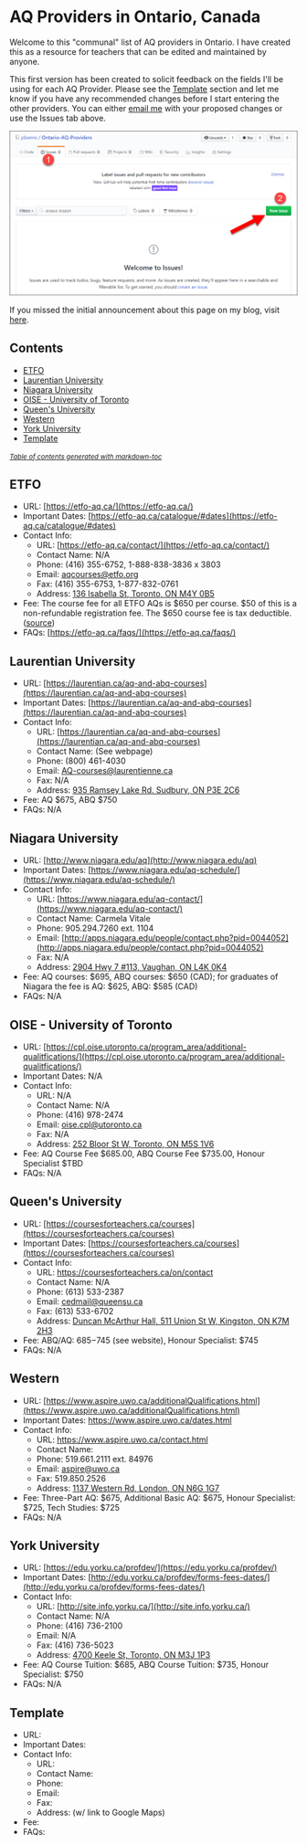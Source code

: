 # AQ Providers in Ontario, Canada

Welcome to this "communal" list of AQ providers in Ontario. I have created this as a resource for teachers that can be edited and maintained by anyone.

This first version has been created to solicit feedback on the fields I'll be using for each AQ Provider. Please see the [Template](#template) section and let me know if you have any recommended changes before I start entering the other providers. You can either [email me](mailto:pbeens@gmail.com) with your proposed changes or use the Issues tab above.

![new-issue](images/new-issue.png)

If you missed the initial announcement about this page on my blog, visit [here](https://www.beens.ca/?p=208).

## Contents

* [ETFO](#etfo)
* [Laurentian University](#laurentian-university)
* [Niagara University](#niagara-university)
* [OISE - University of Toronto](#oise---university-of-toronto)
* [Queen's University](#queens-university)
* [Western](#western)
* [York University](#york-university)
* [Template](#template)

<small><i><a href='http://ecotrust-canada.github.io/markdown-toc/'>Table of contents generated with markdown-toc</a></i></small>

## ETFO

* URL: [https://etfo-aq.ca/](https://etfo-aq.ca/)
* Important Dates: [https://etfo-aq.ca/catalogue/#dates](https://etfo-aq.ca/catalogue/#dates)
* Contact Info:
  * URL: [https://etfo-aq.ca/contact/](https://etfo-aq.ca/contact/)
  * Contact Name: N/A
  * Phone: (416) 355-6752, 1-888-838-3836 x 3803
  * Email: [aqcourses@etfo.org](mailto:aqcourses@etfo.org)
  * Fax: (416) 355-6753, 1-877-832-0761
  * Address: [136 Isabella St, Toronto, ON M4Y 0B5](https://goo.gl/maps/yJhnAiyzakkzT6XU7)
* Fee: The course fee for all ETFO AQs is $650 per course. $50 of this is a non-refundable registration fee. The $650 course fee is tax deductible. ([source](https://etfo-aq.ca/faqs/))
* FAQs: [https://etfo-aq.ca/faqs/](https://etfo-aq.ca/faqs/)

## Laurentian University

* URL: [https://laurentian.ca/aq-and-abq-courses](https://laurentian.ca/aq-and-abq-courses)
* Important Dates: [https://laurentian.ca/aq-and-abq-courses](https://laurentian.ca/aq-and-abq-courses)
* Contact Info:
  * URL: [https://laurentian.ca/aq-and-abq-courses](https://laurentian.ca/aq-and-abq-courses)
  * Contact Name: (See webpage)
  * Phone: (800) 461-4030
  * Email: [AQ-courses@laurentienne.ca](mailto:AQ-courses@laurentienne.ca)
  * Fax: N/A
  * Address: [935 Ramsey Lake Rd. Sudbury, ON P3E 2C6](https://goo.gl/maps/mid4MPkRutLjtjpy8)
* Fee: AQ $675, ABQ $750
* FAQs: N/A

## Niagara University

* URL: [http://www.niagara.edu/aq](http://www.niagara.edu/aq)
* Important Dates: [https://www.niagara.edu/aq-schedule/](https://www.niagara.edu/aq-schedule/)
* Contact Info:
  * URL: [https://www.niagara.edu/aq-contact/](https://www.niagara.edu/aq-contact/)
  * Contact Name: Carmela Vitale
  * Phone: 905.294.7260 ext. 1104
  * Email: [http://apps.niagara.edu/people/contact.php?pid=0044052](http://apps.niagara.edu/people/contact.php?pid=0044052)
  * Fax: N/A
  * Address: [2904 Hwy 7 #113, Vaughan, ON L4K 0K4](https://goo.gl/maps/5yVLQtNfMFASfPCA8)
* Fee: AQ courses: $695, ABQ courses: $650 (CAD); for graduates of Niagara the fee is AQ: $625, ABQ: $585 (CAD)
* FAQs: N/A

## OISE - University of Toronto

* URL: [https://cpl.oise.utoronto.ca/program_area/additional-qualitfications/](https://cpl.oise.utoronto.ca/program_area/additional-qualitfications/)
* Important Dates: N/A
* Contact Info:
  * URL: N/A
  * Contact Name: N/A
  * Phone: (416) 978-2474
  * Email: [oise.cpl@utoronto.ca](mailto:oise.cpl@utoronto.ca)
  * Fax: N/A
  * Address: [252 Bloor St W, Toronto, ON M5S 1V6](https://goo.gl/maps/wRv9JnE4RTUA29ot5)
* Fee: 
AQ Course Fee $685.00, ABQ Course Fee $735.00, Honour Specialist $TBD
* FAQs: N/A

## Queen's University

* URL: [https://coursesforteachers.ca/courses](https://coursesforteachers.ca/courses)
* Important Dates: [https://coursesforteachers.ca/courses](https://coursesforteachers.ca/courses)
* Contact Info:
  * URL: https://coursesforteachers.ca/on/contact
  * Contact Name: N/A
  * Phone: (613) 533-2387
  * Email: [cedmail@queensu.ca](mailto:cedmail@queensu.ca)
  * Fax: (613) 533-6702
  * Address: [Duncan McArthur Hall, 511 Union St W, Kingston, ON K7M 2H3](https://goo.gl/maps/LuSXnrYGw4YwWw7D9)
* Fee: ABQ/AQ: $685-$745 (see website), Honour Specialist: $745
* FAQs: N/A

## Western

* URL: [https://www.aspire.uwo.ca/additionalQualifications.html](https://www.aspire.uwo.ca/additionalQualifications.html)
* Important Dates: https://www.aspire.uwo.ca/dates.html
* Contact Info:
  * URL: https://www.aspire.uwo.ca/contact.html
  * Contact Name: 
  * Phone: 519.661.2111 ext. 84976
  * Email: [aspire@uwo.ca](mailto:aspire@uwo.ca)
  * Fax: 519.850.2526
  * Address: [1137 Western Rd, London, ON N6G 1G7](https://goo.gl/maps/CQ62hS4QwThdmmi39)
* Fee: Three-Part AQ: $675, Additional Basic AQ: $675, Honour Specialist: $725, Tech Studies: $725
* FAQs: N/A

## York University

* URL: [https://edu.yorku.ca/profdev/](https://edu.yorku.ca/profdev/)
* Important Dates: [http://edu.yorku.ca/profdev/forms-fees-dates/](http://edu.yorku.ca/profdev/forms-fees-dates/)
* Contact Info:
  * URL: [http://site.info.yorku.ca/](http://site.info.yorku.ca/)
  * Contact Name: N/A
  * Phone: (416) 736-2100
  * Email: N/A
  * Fax: (416) 736-5023
  * Address: [4700 Keele St, Toronto, ON M3J 1P3](https://goo.gl/maps/yiFxrgj4x3iX2QT18)
* Fee: AQ Course Tuition: $685, ABQ Course Tuition: $735, Honour Specialist: $750
* FAQs: N/A

## Template

* URL: 
* Important Dates: 
* Contact Info:
  * URL: 
  * Contact Name: 
  * Phone: 
  * Email: 
  * Fax: 
  * Address: (w/ link to Google Maps)
* Fee: 
* FAQs: 
